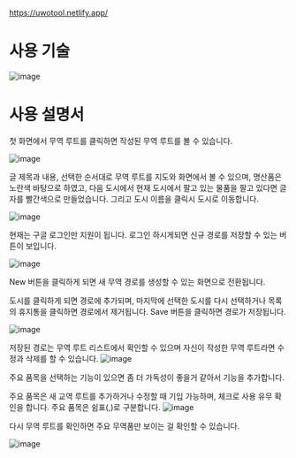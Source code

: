 https://uwotool.netlify.app/

<h1>사용 기술</h1>

![image](https://user-images.githubusercontent.com/46180611/232435613-92a98f04-105a-47eb-9c27-5a36405d9dcc.png)


<h1>사용 설명서</h1>
첫 화면에서 무역 루트를 클릭하면 작성된 무역 루트를 볼 수 있습니다. 

![image](https://user-images.githubusercontent.com/46180611/232748149-ef6bcbdc-67da-44f0-9859-6c14b8432470.png)

글 제목과 내용, 선택한 순서대로 무역 루트를 지도와 화면에서 볼 수 있으며, 명산품은 노란색 바탕으로 하였고, 다음 도시에서 현재 도시에서 팔고 있는 물품을 팔고 있다면 글자를 빨간색으로 만들었습니다. 그리고 도시 이름을 클릭시 도시로 이동합니다.

![image](https://user-images.githubusercontent.com/46180611/232382117-778f100e-e9d4-4f83-b337-a51551272867.png)


현재는 구글 로그인만 지원이 됩니다. 로그인 하시게되면 신규 경로를 저장할 수 있는 버튼이 보입니다.

![image](https://user-images.githubusercontent.com/46180611/232748757-24a9686f-2efd-490d-8d29-e22c654c212c.png)

New 버튼을 클릭하게 되면 새 무역 경로를 생성할 수 있는 화면으로 전환됩니다.


도시를 클릭하게 되면 경로에 추가되며, 마지막에 선택한 도시를 다시 선택하거나 목록의 휴지통을 클릭하면 경로에서 제거됩니다. Save 버튼을 클릭하면 경로가 저장됩니다.

![image](https://user-images.githubusercontent.com/46180611/232382643-2da352cb-13af-4f53-b926-ba1196ec4de1.png)

저장된 경로는 무역 루트 리스트에서 확인할 수 있으며 자신이 작성한 무역 루트라면 수정과 삭제를 할 수 있습니다.
 ![image](https://user-images.githubusercontent.com/46180611/232382670-682febb6-614e-4bfe-9605-f291ea79f3e6.png)

주요 품목을 선택하는 기능이 있으면 좀 더 가독성이 좋을거 같아서 기능을 추가합니다.

주요 품목은 새 교역 루트를 추가하거나 수정할 때 기입 가능하며, 체크로 사용 유무 확인을 합니다. 주요 품목은 쉼표(,)로 구분합니다.
![image](https://user-images.githubusercontent.com/46180611/232387996-9bf38403-5420-4317-862f-021ef4d774ef.png)

다시 무역 루트를 확인하면 주요 무역품만 보이는 걸 확인할 수 있습니다.

![image](https://user-images.githubusercontent.com/46180611/232388052-d849ef99-4fee-4f8d-ad14-faf2c606df36.png)
